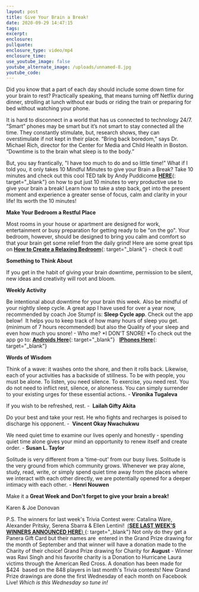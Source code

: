 ```yaml
---
layout: post
title: Give Your Brain a Break!
date: 2020-09-29 14:47:15
tags:
excerpt:
enclosure:
pullquote:
enclosure_type: video/mp4
enclosure_time:
use_youtube_image: false
youtube_alternate_image: /uploads/unnamed-8.jpg
youtube_code:
---
```


Did you know that a part of each day should include some down time for your brain to rest? Practically speaking, that means turning off Netflix during dinner, strolling at lunch without ear buds or riding the train or preparing for bed without watching your phone.

It is hard to disconnect in a world that has us connected to technology 24/7. “Smart” phones may be smart but it’s not smart to stay connected all the time. They constantly stimulate, but, research shows, they can overstimulate if not kept in their place. “Bring back boredom,” says Dr. Michael Rich, director for the Center for Media and Child Health in Boston. “Downtime is to the brain what sleep is to the body.”

But, you say frantically, "I have too much to do and so little time\!" What if I told you, it only takes 10 Mindful Minutes to give your Brain a Break? Take 10 minutes and check out this cool TED talk by Andy Puddicome&nbsp;[**HERE**](https://t.e2ma.net/click/7yyh9b/zwff20l/v57b8d){: target="_blank"}&nbsp;on how to put just 10 minutes to very productive use to give your brain a break\! Learn how to take a step back, get into the present moment and experience a greater sense of focus, calm and clarity in your life\! Its worth the 10 minutes\!

**Make Your Bedroom a Restful Place**

Most rooms in your house or apartment are designed for work, entertainment or busy preparation for getting ready to be "on the go". Your bedroom, however, should be designed to bring you calm and comfort so that your brain get some relief from the daily grind\! Here are some great tips on&nbsp;[**How to Create a Relaxing Bedroom**](https://t.e2ma.net/click/7yyh9b/zwff20l/by8b8d){: target="_blank"}&nbsp;- check it out\!

**Something to Think About**

If you get in the habit of giving your brain downtime, permission to be silent, new ideas and creativity will root and bloom.

**Weekly Activity**

Be intentional about downtime for your brain this week. Also be mindful of your nightly sleep cycle. A great app I have used for over a year now, recommended by coach Joe Stumpf is:&nbsp;**Sleep Cycle app**. Check out the app below\!&nbsp; It helps you to keep track of how many hours of sleep you get. (minimum of 7 hours recommended) but also the Quality of your sleep and even how much you snore\! - Who me?&nbsp;*I DON'T SNORE\!&nbsp;*To check out the app go to:&nbsp;[**Androids Here**](https://t.e2ma.net/click/7yyh9b/zwff20l/rq9b8d){: target="_blank"}&nbsp; &nbsp;[**IPhones Here**](https://t.e2ma.net/click/7yyh9b/zwff20l/7iac8d){: target="_blank"}

**Words of Wisdom**

Think of a wave: it washes onto the shore, and then it rolls back. Likewise, each of your activities has a backside of stillness. To be with people, you must be alone. To listen, you need silence. To exercise, you need rest. You do not need to inflict rest, silence, or aloneness. You can simply surrender to your existing urges for these essential actions. -&nbsp;**Vironika Tugaleva**

If you wish to be refreshed, rest. - &nbsp;**Lailah Gifty Akita**

Do your best and take your rest. He who fights and recharges is poised to discharge his opponent. - &nbsp;**Vincent Okay Nwachukwu**

We need quiet time to examine our lives openly and honestly - spending quiet time alone gives your mind an opportunity to renew itself and create order. -&nbsp;**Susan L. Taylor**

Solitude is very different from a 'time-out' from our busy lives. Solitude is the very ground from which community grows. Whenever we pray alone, study, read, write, or simply spend quiet time away from the places where we interact with each other directly, we are potentially opened for a deeper intimacy with each other. -&nbsp;**Henri Nouwen**

Make it a&nbsp;**Great Week and Don't forget to give your brain a break\!**

Karen & Joe Donovan

P.S. The winners for last week's Trivia Contest were: Catalina Ware, Alexander Pritsky, Serena Sbarra & Ellen Lentini\! &nbsp;[(**SEE LAST WEEK'S WINNERS ANNOUNCED HERE**)&nbsp;](https://t.e2ma.net/click/7yyh9b/zwff20l/nbbc8d){: target="_blank"}&nbsp;Not only do they get a Panera Gift Card but their names are&nbsp; entered in the Grand Prize drawing for the month of September and that winner will have a donation made to the Charity of their choice\! Grand Prize drawing for Charity for&nbsp;**August**&nbsp;- Winner was Ravi Singh and his favorite charity is a Donation to Hurricane Laura victims through the American Red Cross. A donation has been made for $424&nbsp; based on the 848 players in last month's Trivia contests\! New Grand Prize drawings are done the first Wednesday of each month on Facebook Live\!&nbsp;*Which is this Wednesday so tune in\!*